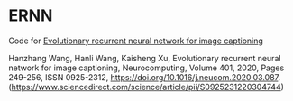 ERNN
=========

Code for [Evolutionary recurrent neural network for image captioning](https://www.sciencedirect.com/science/article/abs/pii/S0925231220304744)


Hanzhang Wang, Hanli Wang, Kaisheng Xu,
Evolutionary recurrent neural network for image captioning,
Neurocomputing,
Volume 401,
2020,
Pages 249-256,
ISSN 0925-2312,
https://doi.org/10.1016/j.neucom.2020.03.087.
(https://www.sciencedirect.com/science/article/pii/S0925231220304744)
